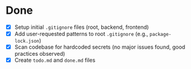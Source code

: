 # Done

- [x] Setup initial `.gitignore` files (root, backend, frontend)
- [x] Add user-requested patterns to root `.gitignore` (e.g., `package-lock.json`)
- [x] Scan codebase for hardcoded secrets (no major issues found, good practices observed)
- [x] Create `todo.md` and `done.md` files 